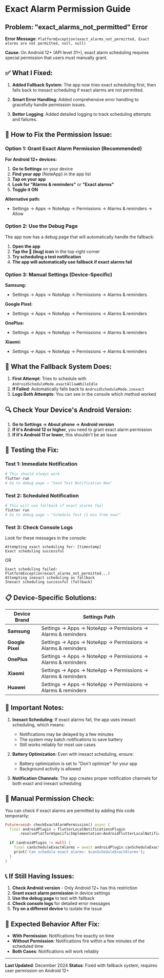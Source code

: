 # Exact Alarm Permission Guide

## Problem: "exact_alarms_not_permitted" Error

**Error Message**: `PlatformException(exact_alarms_not_permitted, Exact alarms are not permitted, null, null)`

**Cause**: On Android 12+ (API level 31+), exact alarm scheduling requires special permission that users must manually grant.

## ✅ **What I Fixed:**

1. **Added Fallback System**: The app now tries exact scheduling first, then falls back to inexact scheduling if exact alarms are not permitted.

2. **Smart Error Handling**: Added comprehensive error handling to gracefully handle permission issues.

3. **Better Logging**: Added detailed logging to track scheduling attempts and failures.

## 🔧 **How to Fix the Permission Issue:**

### **Option 1: Grant Exact Alarm Permission (Recommended)**

**For Android 12+ devices:**

1. **Go to Settings** on your device
2. **Find your app** (NoteApp) in the app list
3. **Tap on your app**
4. **Look for "Alarms & reminders"** or **"Exact alarms"**
5. **Toggle it ON**

**Alternative path:**
- Settings → Apps → NoteApp → Permissions → Alarms & reminders → Allow

### **Option 2: Use the Debug Page**

The app now has a debug page that will automatically handle the fallback:

1. **Open the app**
2. **Tap the 🐛 (bug) icon** in the top-right corner
3. **Try scheduling a test notification**
4. **The app will automatically use fallback if exact alarms fail**

### **Option 3: Manual Settings (Device-Specific)**

**Samsung:**
- Settings → Apps → NoteApp → Permissions → Alarms & reminders

**Google Pixel:**
- Settings → Apps → NoteApp → Permissions → Alarms & reminders

**OnePlus:**
- Settings → Apps → NoteApp → Permissions → Alarms & reminders

**Xiaomi:**
- Settings → Apps → NoteApp → Permissions → Alarms & reminders

## 📱 **What the Fallback System Does:**

1. **First Attempt**: Tries to schedule with `AndroidScheduleMode.exactAllowWhileIdle`
2. **If Failed**: Automatically falls back to `AndroidScheduleMode.inexact`
3. **Logs Both Attempts**: You can see in the console which method worked

## 🔍 **Check Your Device's Android Version:**

1. **Go to Settings → About phone → Android version**
2. **If it's Android 12 or higher**, you need to grant exact alarm permission
3. **If it's Android 11 or lower**, this shouldn't be an issue

## 🧪 **Testing the Fix:**

### **Test 1: Immediate Notification**
```bash
# This should always work
flutter run
# Go to debug page → "Send Test Notification Now"
```

### **Test 2: Scheduled Notification**
```bash
# This will use fallback if exact alarms fail
flutter run
# Go to debug page → "Schedule Test (1 min from now)"
```

### **Test 3: Check Console Logs**
Look for these messages in the console:
```
Attempting exact scheduling for: [timestamp]
Exact scheduling successful
```
OR
```
Exact scheduling failed: PlatformException(exact_alarms_not_permitted...)
Attempting inexact scheduling as fallback
Inexact scheduling successful (fallback)
```

## 📋 **Device-Specific Solutions:**

| Device Brand | Settings Path |
|--------------|---------------|
| **Samsung** | Settings → Apps → NoteApp → Permissions → Alarms & reminders |
| **Google Pixel** | Settings → Apps → NoteApp → Permissions → Alarms & reminders |
| **OnePlus** | Settings → Apps → NoteApp → Permissions → Alarms & reminders |
| **Xiaomi** | Settings → Apps → NoteApp → Permissions → Alarms & reminders |
| **Huawei** | Settings → Apps → NoteApp → Permissions → Alarms & reminders |

## 🚨 **Important Notes:**

1. **Inexact Scheduling**: If exact alarms fail, the app uses inexact scheduling, which means:
   - Notifications may be delayed by a few minutes
   - The system may batch notifications to save battery
   - Still works reliably for most use cases

2. **Battery Optimization**: Even with inexact scheduling, ensure:
   - Battery optimization is set to "Don't optimize" for your app
   - Background activity is allowed

3. **Notification Channels**: The app creates proper notification channels for both exact and inexact scheduling

## 🔧 **Manual Permission Check:**

You can check if exact alarms are permitted by adding this code temporarily:

```dart
Future<void> checkExactAlarmPermission() async {
  final androidPlugin = flutterLocalNotificationsPlugin
      .resolvePlatformSpecificImplementation<AndroidFlutterLocalNotificationsPlugin>();
  
  if (androidPlugin != null) {
    final canScheduleExactAlarms = await androidPlugin.canScheduleExactAlarms();
    print('Can schedule exact alarms: $canScheduleExactAlarms');
  }
}
```

## 📞 **If Still Having Issues:**

1. **Check Android version** - Only Android 12+ has this restriction
2. **Grant exact alarm permission** in device settings
3. **Use the debug page** to test with fallback
4. **Check console logs** for detailed error messages
5. **Try on a different device** to isolate the issue

## 🎯 **Expected Behavior After Fix:**

- **With Permission**: Notifications fire exactly on time
- **Without Permission**: Notifications fire within a few minutes of the scheduled time
- **Both Cases**: Notifications will work reliably

---

**Last Updated**: December 2024
**Status**: Fixed with fallback system, requires user permission on Android 12+
